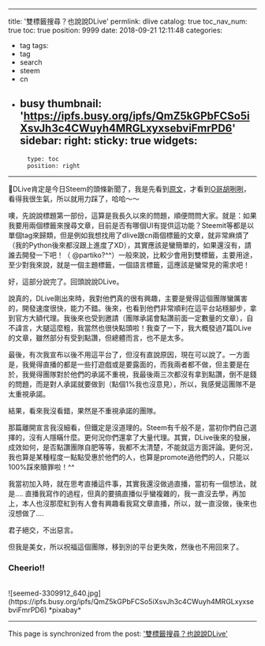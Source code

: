 
---
title: '雙標籤搜尋？也說說DLive'
permlink: dlive
catalog: true
toc_nav_num: true
toc: true
position: 9999
date: 2018-09-21 12:11:48
categories:
- tag
tags:
- tag
- search
- steem
- cn
- busy
thumbnail: 'https://ipfs.busy.org/ipfs/QmZ5kGPbFCSo5iXsvJh3c4CWuyh4MRGLxyxsebviFmrPD6'
sidebar:
    right:
        sticky: true
widgets:
    -
        type: toc
        position: right
---


DLive肯定是今日Steem的頭條新聞了，我是先看到[原文](https://steemit.com/dlive/@wa7/dlive-is-joining-the-lino-blockchain-moving-away-from-steem)，才看到[O哥胡咧咧](https://steemit.com/cn/@oflyhigh/o-dlive-steem)，看得我很生氣，所以就用力踩了，哈哈～～

噢，先說說標題第一部份，這算是我長久以來的問題，順便問問大家。就是：如果我要用兩個標籤來搜尋文章，目前是否有哪個UI有提供這功能？Steemit等都是以單個tag來歸類，但是例如我想找用了dlive跟cn兩個標籤的文章，就非常麻煩了（我的Python後來都沒跟上進度了XD），其實應該是蠻簡單的，如果還沒有，請誰去開發一下吧！（ @partiko?^^）一般來說，比較少會用到雙標籤，主要用途，至少對我來說，就是一個主題標籤，一個語言標籤，這應該是蠻常見的需求吧！

好，這部分說完了。回頭說說DLive。

說真的，DLive剛出來時，我對他們真的很有興趣，主要是覺得這個團隊蠻厲害的，開發速度很快，能力不錯。後來，也看到他們非常順利在這平台站穩腳步，拿到官方大額代理。我後來也受到邀請（團隊承諾會點讚前面一定數量的文章），自不諱言，大腿這麼粗，我當然也很快點頭啦！我查了一下，我大概發過7篇DLive的文章，雖然部分有受到點讚，但總體而言，也不是太多。

最後，有次我宣布以後不用這平台了，但沒有直說原因，現在可以說了。一方面是，我覺得直播的都是一些打遊戲或是要露面的，而我兩者都不做，但主要是在於，我覺得團隊對於他們的承諾不重視，我最後兩三次都沒有拿到點讚，倒不是錢的問題，而是對人承諾就要做到（點個1%我也沒意見），所以，我感覺這團隊不是太重視承諾。

結果，看來我沒看錯，果然是不重視承諾的團隊。

那篇離開宣言我沒細看，但鐵定是沒道理的。Steem有千般不是，當初你們自己選擇的，沒有人隱瞞什麼。更何況你們還拿了大量代理。其實，DLive後來的發展，成效如何，是否點讚團隊自肥等等，我都不太清楚，不能就這方面評論。更何況，我也算是某種程度一點點受惠於他們的人，也算是promote過他們的人，只能以100%踩來贖罪啦！^^

我當初加入時，就在思考直播這件事，其實我還沒做過直播，當初有一個想法，就是.... 直播我寫作的過程，但真的要搞直播似乎蠻複雜的，我一直沒去學，再加上，本人也沒那麼紅到有人會有興趣看我寫文章直播，所以，就一直沒做，後來也沒想做了....

君子絕交，不出惡言。

但我是美女，所以祝福這個團隊，移到別的平台更失敗，然後也不用回來了。

### Cheerio!!

<br>
![seemed-3309912_640.jpg](https://ipfs.busy.org/ipfs/QmZ5kGPbFCSo5iXsvJh3c4CWuyh4MRGLxyxsebviFmrPD6)
*pixabay*

- - -

This page is synchronized from the post: ['雙標籤搜尋？也說說DLive'](https://steemit.com/@deanliu/dlive)
